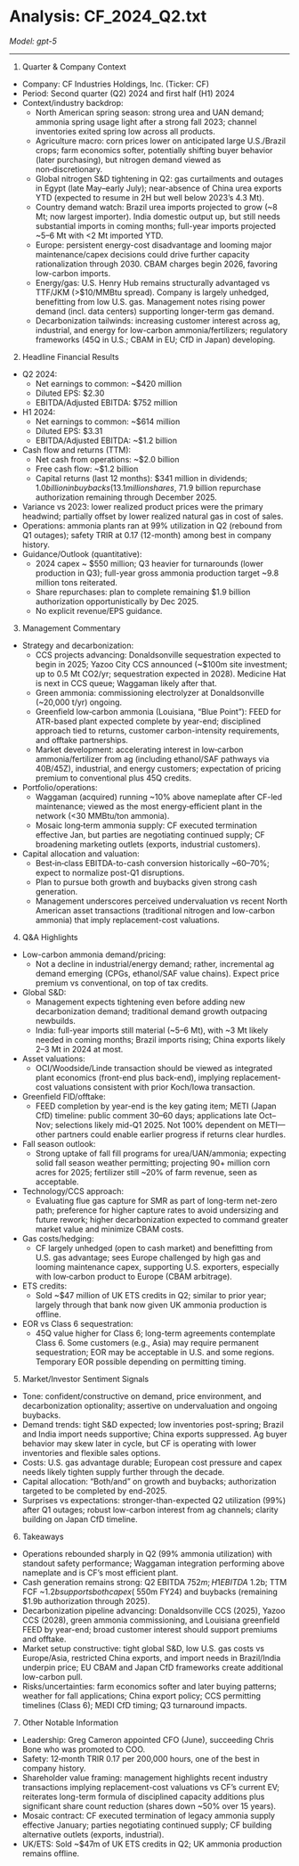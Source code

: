 # Analysis: CF_2024_Q2.txt

*Model: gpt-5*

---

1) Quarter & Company Context
- Company: CF Industries Holdings, Inc. (Ticker: CF)
- Period: Second quarter (Q2) 2024 and first half (H1) 2024
- Context/industry backdrop:
  - North American spring season: strong urea and UAN demand; ammonia spring usage light after a strong fall 2023; channel inventories exited spring low across all products.
  - Agriculture macro: corn prices lower on anticipated large U.S./Brazil crops; farm economics softer, potentially shifting buyer behavior (later purchasing), but nitrogen demand viewed as non‑discretionary.
  - Global nitrogen S&D tightening in Q2: gas curtailments and outages in Egypt (late May–early July); near-absence of China urea exports YTD (expected to resume in 2H but well below 2023’s 4.3 Mt).
  - Country demand watch: Brazil urea imports projected to grow (~8 Mt; now largest importer). India domestic output up, but still needs substantial imports in coming months; full-year imports projected ~5–6 Mt with <2 Mt imported YTD.
  - Europe: persistent energy-cost disadvantage and looming major maintenance/capex decisions could drive further capacity rationalization through 2030. CBAM charges begin 2026, favoring low-carbon imports.
  - Energy/gas: U.S. Henry Hub remains structurally advantaged vs TTF/JKM (>$10/MMBtu spread). Company is largely unhedged, benefitting from low U.S. gas. Management notes rising power demand (incl. data centers) supporting longer-term gas demand.
  - Decarbonization tailwinds: increasing customer interest across ag, industrial, and energy for low-carbon ammonia/fertilizers; regulatory frameworks (45Q in U.S.; CBAM in EU; CfD in Japan) developing.

2) Headline Financial Results
- Q2 2024:
  - Net earnings to common: ~$420 million
  - Diluted EPS: $2.30
  - EBITDA/Adjusted EBITDA: $752 million
- H1 2024:
  - Net earnings to common: ~$614 million
  - Diluted EPS: $3.31
  - EBITDA/Adjusted EBITDA: ~$1.2 billion
- Cash flow and returns (TTM):
  - Net cash from operations: ~$2.0 billion
  - Free cash flow: ~$1.2 billion
  - Capital returns (last 12 months): $341 million in dividends; $1.0 billion in buybacks (13.1 million shares, ~7% of shares outstanding at period start). ~$1.9 billion repurchase authorization remaining through December 2025.
- Variance vs 2023: lower realized product prices were the primary headwind; partially offset by lower realized natural gas in cost of sales.
- Operations: ammonia plants ran at 99% utilization in Q2 (rebound from Q1 outages); safety TRIR at 0.17 (12-month) among best in company history.
- Guidance/Outlook (quantitative):
  - 2024 capex ~ $550 million; Q3 heavier for turnarounds (lower production in Q3); full-year gross ammonia production target ~9.8 million tons reiterated.
  - Share repurchases: plan to complete remaining $1.9 billion authorization opportunistically by Dec 2025.
  - No explicit revenue/EPS guidance.

3) Management Commentary
- Strategy and decarbonization:
  - CCS projects advancing: Donaldsonville sequestration expected to begin in 2025; Yazoo City CCS announced (~$100m site investment; up to 0.5 Mt CO2/yr; sequestration expected in 2028). Medicine Hat is next in CCS queue; Waggaman likely after that.
  - Green ammonia: commissioning electrolyzer at Donaldsonville (~20,000 t/yr) ongoing.
  - Greenfield low‑carbon ammonia (Louisiana, “Blue Point”): FEED for ATR-based plant expected complete by year-end; disciplined approach tied to returns, customer carbon-intensity requirements, and offtake partnerships.
  - Market development: accelerating interest in low‑carbon ammonia/fertilizer from ag (including ethanol/SAF pathways via 40B/45Z), industrial, and energy customers; expectation of pricing premium to conventional plus 45Q credits.
- Portfolio/operations:
  - Waggaman (acquired) running ~10% above nameplate after CF-led maintenance; viewed as the most energy‑efficient plant in the network (<30 MMBtu/ton ammonia).
  - Mosaic long‑term ammonia supply: CF executed termination effective Jan, but parties are negotiating continued supply; CF broadening marketing outlets (exports, industrial customers).
- Capital allocation and valuation:
  - Best‑in‑class EBITDA-to-cash conversion historically ~60–70%; expect to normalize post-Q1 disruptions.
  - Plan to pursue both growth and buybacks given strong cash generation.
  - Management underscores perceived undervaluation vs recent North American asset transactions (traditional nitrogen and low-carbon ammonia) that imply replacement-cost valuations.

4) Q&A Highlights
- Low-carbon ammonia demand/pricing:
  - Not a decline in industrial/energy demand; rather, incremental ag demand emerging (CPGs, ethanol/SAF value chains). Expect price premium vs conventional, on top of tax credits.
- Global S&D:
  - Management expects tightening even before adding new decarbonization demand; traditional demand growth outpacing newbuilds.
  - India: full-year imports still material (~5–6 Mt), with ~3 Mt likely needed in coming months; Brazil imports rising; China exports likely 2–3 Mt in 2024 at most.
- Asset valuations:
  - OCI/Woodside/Linde transaction should be viewed as integrated plant economics (front-end plus back-end), implying replacement-cost valuations consistent with prior Koch/Iowa transaction.
- Greenfield FID/offtake:
  - FEED completion by year-end is the key gating item; METI (Japan CfD) timeline: public comment 30–60 days; applications late Oct–Nov; selections likely mid-Q1 2025. Not 100% dependent on METI—other partners could enable earlier progress if returns clear hurdles.
- Fall season outlook:
  - Strong uptake of fall fill programs for urea/UAN/ammonia; expecting solid fall season weather permitting; projecting 90+ million corn acres for 2025; fertilizer still ~20% of farm revenue, seen as acceptable.
- Technology/CCS approach:
  - Evaluating flue gas capture for SMR as part of long-term net-zero path; preference for higher capture rates to avoid undersizing and future rework; higher decarbonization expected to command greater market value and minimize CBAM costs.
- Gas costs/hedging:
  - CF largely unhedged (open to cash market) and benefitting from U.S. gas advantage; sees Europe challenged by high gas and looming maintenance capex, supporting U.S. exporters, especially with low‑carbon product to Europe (CBAM arbitrage).
- ETS credits:
  - Sold ~$47 million of UK ETS credits in Q2; similar to prior year; largely through that bank now given UK ammonia production is offline.
- EOR vs Class 6 sequestration:
  - 45Q value higher for Class 6; long-term agreements contemplate Class 6. Some customers (e.g., Asia) may require permanent sequestration; EOR may be acceptable in U.S. and some regions. Temporary EOR possible depending on permitting timing.

5) Market/Investor Sentiment Signals
- Tone: confident/constructive on demand, price environment, and decarbonization optionality; assertive on undervaluation and ongoing buybacks.
- Demand trends: tight S&D expected; low inventories post-spring; Brazil and India import needs supportive; China exports suppressed. Ag buyer behavior may skew later in cycle, but CF is operating with lower inventories and flexible sales options.
- Costs: U.S. gas advantage durable; European cost pressure and capex needs likely tighten supply further through the decade.
- Capital allocation: “Both/and” on growth and buybacks; authorization targeted to be completed by end-2025.
- Surprises vs expectations: stronger-than-expected Q2 utilization (99%) after Q1 outages; robust low-carbon interest from ag channels; clarity building on Japan CfD timeline.

6) Takeaways
- Operations rebounded sharply in Q2 (99% ammonia utilization) with standout safety performance; Waggaman integration performing above nameplate and is CF’s most efficient plant.
- Cash generation remains strong: Q2 EBITDA $752m; H1 EBITDA ~$1.2b; TTM FCF ~$1.2b supports both capex (~$550m FY24) and buybacks (remaining $1.9b authorization through 2025).
- Decarbonization pipeline advancing: Donaldsonville CCS (2025), Yazoo CCS (2028), green ammonia commissioning, and Louisiana greenfield FEED by year-end; broad customer interest should support premiums and offtake.
- Market setup constructive: tight global S&D, low U.S. gas costs vs Europe/Asia, restricted China exports, and import needs in Brazil/India underpin price; EU CBAM and Japan CfD frameworks create additional low-carbon pull.
- Risks/uncertainties: farm economics softer and later buying patterns; weather for fall applications; China export policy; CCS permitting timelines (Class 6); MEDI CfD timing; Q3 turnaround impacts.

7) Other Notable Information
- Leadership: Greg Cameron appointed CFO (June), succeeding Chris Bone who was promoted to COO.
- Safety: 12‑month TRIR 0.17 per 200,000 hours, one of the best in company history.
- Shareholder value framing: management highlights recent industry transactions implying replacement-cost valuations vs CF’s current EV; reiterates long-term formula of disciplined capacity additions plus significant share count reduction (shares down ~50% over 15 years).
- Mosaic contract: CF executed termination of legacy ammonia supply effective January; parties negotiating continued supply; CF building alternative outlets (exports, industrial).
- UK/ETS: Sold ~$47m of UK ETS credits in Q2; UK ammonia production remains offline.